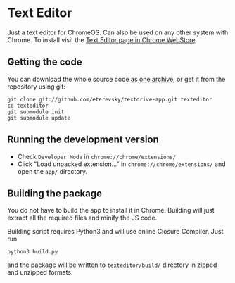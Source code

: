 # Text Editor

Just a text editor for ChromeOS. Can also be used on any other system with Chrome. To install visit the [Text Editor page in Chrome WebStore](https://chrome.google.com/webstore/detail/text-drive/mmfbcljfglbokpmkimbfghdkjmjhdgbg).

## Getting the code

You can download the whole source code [as one archive](https://github.com/eterevsky/textdrive-app/archive/master.zip), or get it from the repository using git:

    git clone git://github.com/eterevsky/textdrive-app.git texteditor
    cd texteditor
    git submodule init
    git submodule update

## Running the development version

* Check `Developer Mode` in `chrome://chrome/extensions/`
* Click "Load unpacked extension..." in `chrome://chrome/extensions/` and open the `app/` directory.

## Building the package

You do not have to build the app to install it in Chrome. Building will just extract all the required files and minify the JS code.

Building script requires Python3 and will use online Closure Compiler. Just run

    python3 build.py

and the package will be written to `texteditor/build/` directory in zipped and unzipped formats.
